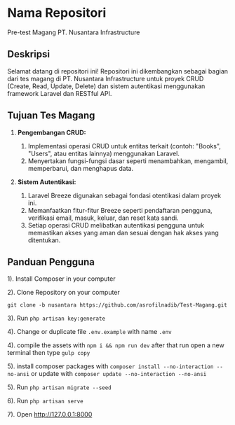 # Nama Repositori

Pre-test Magang PT. Nusantara Infrastructure

## Deskripsi

Selamat datang di repositori ini! Repositori ini dikembangkan sebagai bagian dari tes magang di PT. Nusantara Infrastructure untuk proyek CRUD (Create, Read, Update, Delete) dan sistem autentikasi menggunakan framework Laravel dan RESTful API.

## Tujuan Tes Magang

1. **Pengembangan CRUD:**
   1. Implementasi operasi CRUD untuk entitas terkait (contoh: "Books", "Users", atau entitas lainnya) menggunakan Laravel. 
   2. Menyertakan fungsi-fungsi dasar seperti menambahkan, mengambil, memperbarui, dan menghapus data.

2. **Sistem Autentikasi:**
   1. Laravel Breeze digunakan sebagai fondasi otentikasi dalam proyek ini. 
   2. Memanfaatkan fitur-fitur Breeze seperti pendaftaran pengguna, verifikasi email, masuk, keluar, dan reset kata sandi.
   3. Setiap operasi CRUD melibatkan autentikasi pengguna untuk memastikan akses yang aman dan sesuai dengan hak akses yang ditentukan.

## Panduan Pengguna

1). Install Composer in your computer

2). Clone Repository on your computer

```git clone -b nusantara https://github.com/asrofilnadib/Test-Magang.git```

3). Run ```php artisan key:generate```

4). Change or duplicate file ```.env.example``` with name ```.env```

4). compile the assets with ```npm i && npm run dev``` after that run open a new terminal then type ```gulp copy```

5). install composer packages with ```composer install --no-interaction --no-ansi```
or update with ```composer update --no-interaction --no-ansi```

5). Run ```php artisan migrate --seed```

6). Run ```php artisan serve```

7). Open http://127.0.0.1:8000

